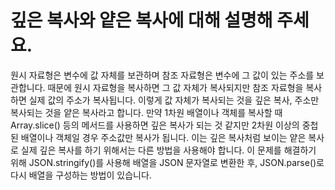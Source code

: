 # 깊은 복사와 얕은 복사에 대해 설명해 주세요.

원시 자료형은 변수에 값 자체를 보관하며 참조 자료형은 변수에 그 값이 있는 주소를 보관합니다. 때문에 원시 자료형을 복사하면 그 값 자체가 복사되지만 참조 자료형을 복사하면 실제 값의 주소가 복사됩니다.
이렇게 값 자체가 복사되는 것을 깊은 복사, 주소만 복사되는 것을 얕은 복사라고 합니다.
만약 1차원 배열이나 객체를 복사할 때 Array.slice() 등의 메서드를 사용하면 깊은 복사가 되는 것 같지만 2차원 이상의 중첩된 배열이나 객체일 경우 주소값만 복사가 됩니다. 이는 깊은 복사처럼 보이는 얕은 복사로 실제 깊은 복사를 하기 위해서는 다른 방법을 사용해야 합니다.
이 문제를 해결하기 위해 JSON.stringify()를 사용해 배열을 JSON 문자열로 변환한 후, JSON.parse()로 다시 배열을 구성하는 방법이 있습니다.
